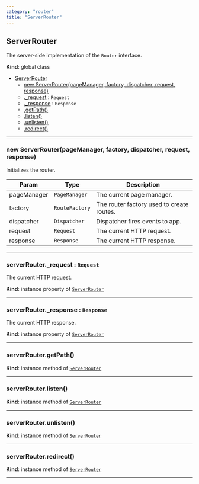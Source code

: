 ```yaml
---
category: "router"
title: "ServerRouter"
---
```


## ServerRouter&nbsp;<a name="ServerRouter" href="https://github.com/seznam/ima/tree/17.0.0-rc.8/router/ServerRouter.js#L28" target="_blank"><span class="icon"><i class="fas fa-external-link-alt fa-xs"></i></span></a>
The server-side implementation of the <code>Router</code> interface.

**Kind**: global class  

* [ServerRouter](#ServerRouter)
    * [new ServerRouter(pageManager, factory, dispatcher, request, response)](#new_ServerRouter_new)
    * [._request](#ServerRouter+_request) : <code>Request</code>
    * [._response](#ServerRouter+_response) : <code>Response</code>
    * [.getPath()](#ServerRouter+getPath)
    * [.listen()](#ServerRouter+listen)
    * [.unlisten()](#ServerRouter+unlisten)
    * [.redirect()](#ServerRouter+redirect)


* * *

### new ServerRouter(pageManager, factory, dispatcher, request, response)&nbsp;<a name="new_ServerRouter_new"></a>
Initializes the router.


| Param | Type | Description |
| --- | --- | --- |
| pageManager | <code>PageManager</code> | The current page manager. |
| factory | <code>RouteFactory</code> | The router factory used to create routes. |
| dispatcher | <code>Dispatcher</code> | Dispatcher fires events to app. |
| request | <code>Request</code> | The current HTTP request. |
| response | <code>Response</code> | The current HTTP response. |


* * *

### serverRouter.\_request : <code>Request</code>&nbsp;<a name="ServerRouter+_request" href="https://github.com/seznam/ima/tree/17.0.0-rc.8/router/ServerRouter.js#L36" target="_blank"><span class="icon"><i class="fas fa-external-link-alt fa-xs"></i></span></a>
The current HTTP request.

**Kind**: instance property of [<code>ServerRouter</code>](#ServerRouter)  

* * *

### serverRouter.\_response : <code>Response</code>&nbsp;<a name="ServerRouter+_response" href="https://github.com/seznam/ima/tree/17.0.0-rc.8/router/ServerRouter.js#L43" target="_blank"><span class="icon"><i class="fas fa-external-link-alt fa-xs"></i></span></a>
The current HTTP response.

**Kind**: instance property of [<code>ServerRouter</code>](#ServerRouter)  

* * *

### serverRouter.getPath()&nbsp;<a name="ServerRouter+getPath" href="https://github.com/seznam/ima/tree/17.0.0-rc.8/router/ServerRouter.js#L49" target="_blank"><span class="icon"><i class="fas fa-external-link-alt fa-xs"></i></span></a>
**Kind**: instance method of [<code>ServerRouter</code>](#ServerRouter)  

* * *

### serverRouter.listen()&nbsp;<a name="ServerRouter+listen" href="https://github.com/seznam/ima/tree/17.0.0-rc.8/router/ServerRouter.js#L56" target="_blank"><span class="icon"><i class="fas fa-external-link-alt fa-xs"></i></span></a>
**Kind**: instance method of [<code>ServerRouter</code>](#ServerRouter)  

* * *

### serverRouter.unlisten()&nbsp;<a name="ServerRouter+unlisten" href="https://github.com/seznam/ima/tree/17.0.0-rc.8/router/ServerRouter.js#L63" target="_blank"><span class="icon"><i class="fas fa-external-link-alt fa-xs"></i></span></a>
**Kind**: instance method of [<code>ServerRouter</code>](#ServerRouter)  

* * *

### serverRouter.redirect()&nbsp;<a name="ServerRouter+redirect" href="https://github.com/seznam/ima/tree/17.0.0-rc.8/router/ServerRouter.js#L70" target="_blank"><span class="icon"><i class="fas fa-external-link-alt fa-xs"></i></span></a>
**Kind**: instance method of [<code>ServerRouter</code>](#ServerRouter)  

* * *

